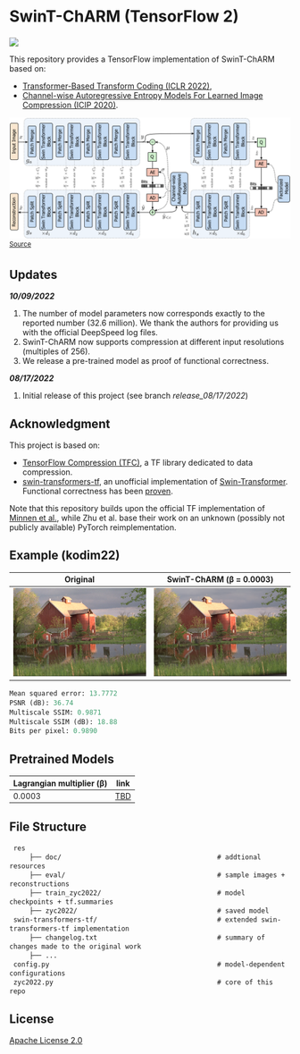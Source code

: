 # SwinT-ChARM (TensorFlow 2)

[<img src="https://colab.research.google.com/assets/colab-badge.svg" align="center">](https://colab.research.google.com/drive/1w42soP9daxok4f6jvh3nen1DX0z4KSRb?usp=sharing)

This repository provides a TensorFlow implementation of SwinT-ChARM based on:

- [Transformer-Based Transform Coding (ICLR 2022)](https://openreview.net/pdf?id=IDwN6xjHnK8),
- [Channel-wise Autoregressive Entropy Models For Learned Image Compression (ICIP 2020)](https://arxiv.org/pdf/2007.08739.pdf).

![SwinT-ChARM net arch](https://github.com/Nikolai10/SwinT-ChARM/blob/master/res/doc/figures/teaser.png)
<sup>
[Source](https://openreview.net/pdf?id=IDwN6xjHnK8)
</sup>

## Updates

***10/09/2022***

1. The number of model parameters now corresponds exactly to the reported number (32.6 million). We thank the authors for providing us with the official DeepSpeed log files.
2. SwinT-ChARM now supports compression at different input resolutions (multiples of 256).
3. We release a pre-trained model as proof of functional correctness.

***08/17/2022***

1. Initial release of this project (see branch *release_08/17/2022*)

## Acknowledgment
This project is based on:

- [TensorFlow Compression (TFC)](https://github.com/tensorflow/compression), a TF library dedicated to data compression.
- [swin-transformers-tf](https://github.com/sayakpaul/swin-transformers-tf), an unofficial implementation of [Swin-Transformer](https://github.com/microsoft/Swin-Transformer). Functional correctness has been [proven](https://github.com/microsoft/Swin-Transformer/pull/206).

Note that this repository builds upon the official TF implementation of [Minnen et al.](https://github.com/tensorflow/compression/blob/master/models/ms2020.py), while Zhu et al. base their work on an
unknown (possibly not publicly available) PyTorch reimplementation.

## Example (kodim22)

Original | SwinT-ChARM (β = 0.0003)
:-------------------------:|:-------------------------:
![kodim22.png](https://github.com/Nikolai10/SwinT-ChARM/blob/master/res/eval/kodim22.png) | ![kodim22_hat.png](https://github.com/Nikolai10/SwinT-ChARM/blob/master/res/eval/kodim22_hat.png)


```python
Mean squared error: 13.7772
PSNR (dB): 36.74
Multiscale SSIM: 0.9871
Multiscale SSIM (dB): 18.88
Bits per pixel: 0.9890
```

## Pretrained Models

| Lagrangian multiplier (β) | link |
| ----------- | -------------------------------- | 
| 0.0003 | [TBD](...) |

## File Structure

     res
         ├── doc/                                       # addtional resources
         ├── eval/                                      # sample images + reconstructions
         ├── train_zyc2022/                             # model checkpoints + tf.summaries
         ├── zyc2022/                                   # saved model
     swin-transformers-tf/                              # extended swin-transformers-tf implementation 
         ├── changelog.txt                              # summary of changes made to the original work
         ├── ...  
     config.py                                          # model-dependent configurations
     zyc2022.py                                         # core of this repo

## License
[Apache License 2.0](LICENSE)
